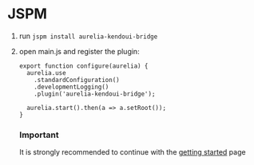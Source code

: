 # JSPM

1. run `jspm install aurelia-kendoui-bridge`
2. open main.js and register the plugin:
    ```
    export function configure(aurelia) {
      aurelia.use
        .standardConfiguration()
        .developmentLogging()
        .plugin('aurelia-kendoui-bridge');

      aurelia.start().then(a => a.setRoot());
    }
    ```
    
    ### Important
    It is strongly recommended to continue with the [getting started](./getting-started.md) page